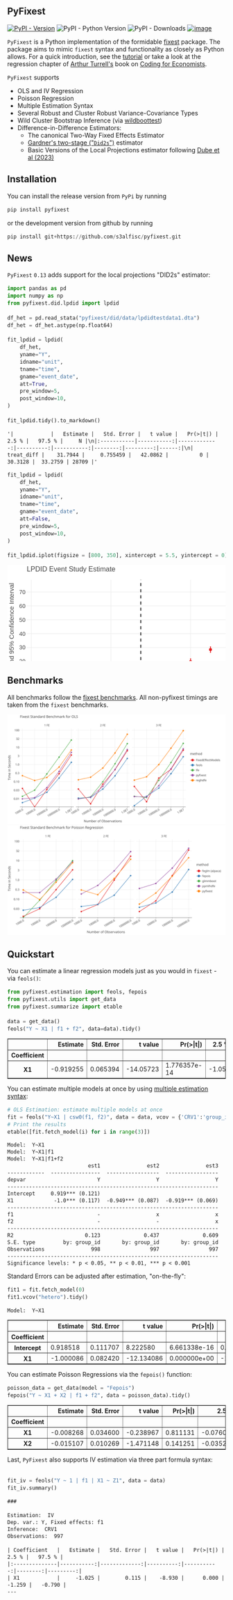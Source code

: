 ## PyFixest

[![PyPI - Version](https://img.shields.io/pypi/v/pyfixest.svg)](https://pypi.org/project/pyfixest/)
![PyPI - Python Version](https://img.shields.io/pypi/pyversions/pyfixest.svg)
![PyPI - Downloads](https://img.shields.io/pypi/dm/pyfixest)
[![image](https://codecov.io/gh/s3alfisc/pyfixest/branch/master/graph/badge.svg)](https://codecov.io/gh/s3alfisc/pyfixest)

`PyFixest` is a Python implementation of the formidable [fixest](https://github.com/lrberge/fixest) package. The package aims to mimic `fixest` syntax and functionality as closely as Python allows. For a quick introduction, see the [tutorial](https://s3alfisc.github.io/pyfixest/tutorial/) or take a look at the regression chapter of [Arthur Turrell's](https://github.com/aeturrell) book on [Coding for Economists](https://aeturrell.github.io/coding-for-economists/econmt-regression.html#imports).

`PyFixest` supports

- OLS and IV Regression
- Poisson Regression
- Multiple Estimation Syntax
- Several Robust and Cluster Robust Variance-Covariance Types
- Wild Cluster Bootstrap Inference (via [wildboottest](https://github.com/s3alfisc/wildboottest))
- Difference-in-Difference Estimators:
  - The canonical Two-Way Fixed Effects Estimator
  - [Gardner's two-stage ("`Did2s`")](https://jrgcmu.github.io/2sdd_current.pdf) estimator
  - Basic Versions of the Local Projections estimator following [Dube et al (2023)](https://www.nber.org/papers/w31184)

## Installation

You can install the release version from `PyPi` by running

```py
pip install pyfixest
```
or the development version from github by running
```py
pip install git+https://github.com/s3alfisc/pyfixest.git
```

## News

`PyFixest` `0.13` adds support for the local projections "DID2s" estimator:


```python
import pandas as pd
import numpy as np
from pyfixest.did.lpdid import lpdid

df_het = pd.read_stata("pyfixest/did/data/lpdidtestdata1.dta")
df_het = df_het.astype(np.float64)

fit_lpdid = lpdid(
    df_het,
    yname="Y",
    idname="unit",
    tname="time",
    gname="event_date",
    att=True,
    pre_window=5,
    post_window=10,
)

fit_lpdid.tidy().to_markdown()
```




    '|            |   Estimate |   Std. Error |   t value |   Pr(>|t|) |   2.5 % |   97.5 % |     N |\n|:-----------|-----------:|-------------:|----------:|-----------:|--------:|---------:|------:|\n| treat_diff |    31.7944 |     0.755459 |   42.0862 |          0 | 30.3128 |  33.2759 | 28709 |'




```python
fit_lpdid = lpdid(
    df_het,
    yname="Y",
    idname="unit",
    tname="time",
    gname="event_date",
    att=False,
    pre_window=5,
    post_window=10,
)

fit_lpdid.iplot(figsize = [800, 350], xintercept = 5.5, yintercept = 0).show()
```


<svg xmlns="http://www.w3.org/2000/svg" xmlns:xlink="http://www.w3.org/1999/xlink" class="plt-container" width="800.0" height="350.0">
  <style type="text/css">
  .plt-container {
   font-family: Lucida Grande, sans-serif;
   user-select: none;
   -webkit-user-select: none;
   -moz-user-select: none;
   -ms-user-select: none;
}
text {
   text-rendering: optimizeLegibility;
}
#p6pce8V .plot-title {
   fill: #474747;
   font-family: Lucida Grande, sans-serif;
   font-size: 16.0px;
   font-weight: normal;
   font-style: normal;   
}
#p6pce8V .plot-subtitle {
   fill: #474747;
   font-family: Lucida Grande, sans-serif;
   font-size: 15.0px;
   font-weight: normal;
   font-style: normal;   
}
#p6pce8V .plot-caption {
   fill: #474747;
   font-family: Lucida Grande, sans-serif;
   font-size: 13.0px;
   font-weight: normal;
   font-style: normal;   
}
#p6pce8V .legend-title {
   fill: #474747;
   font-family: Lucida Grande, sans-serif;
   font-size: 15.0px;
   font-weight: normal;
   font-style: normal;   
}
#p6pce8V .legend-item {
   fill: #474747;
   font-family: Lucida Grande, sans-serif;
   font-size: 13.0px;
   font-weight: normal;
   font-style: normal;   
}
#p6pce8V .axis-title-x {
   fill: #474747;
   font-family: Lucida Grande, sans-serif;
   font-size: 15.0px;
   font-weight: normal;
   font-style: normal;   
}
#p6pce8V .axis-text-x {
   fill: #474747;
   font-family: Lucida Grande, sans-serif;
   font-size: 13.0px;
   font-weight: normal;
   font-style: normal;   
}
#dhXPums .axis-tooltip-text-x {
   fill: #ffffff;
   font-family: Lucida Grande, sans-serif;
   font-size: 13.0px;
   font-weight: normal;
   font-style: normal;   
}
#p6pce8V .axis-title-y {
   fill: #474747;
   font-family: Lucida Grande, sans-serif;
   font-size: 15.0px;
   font-weight: normal;
   font-style: normal;   
}
#p6pce8V .axis-text-y {
   fill: #474747;
   font-family: Lucida Grande, sans-serif;
   font-size: 13.0px;
   font-weight: normal;
   font-style: normal;   
}
#dhXPums .axis-tooltip-text-y {
   fill: #ffffff;
   font-family: Lucida Grande, sans-serif;
   font-size: 13.0px;
   font-weight: normal;
   font-style: normal;   
}
#p6pce8V .facet-strip-text-x {
   fill: #474747;
   font-family: Lucida Grande, sans-serif;
   font-size: 13.0px;
   font-weight: normal;
   font-style: normal;   
}
#p6pce8V .facet-strip-text-y {
   fill: #474747;
   font-family: Lucida Grande, sans-serif;
   font-size: 13.0px;
   font-weight: normal;
   font-style: normal;   
}
#dhXPums .tooltip-text {
   fill: #474747;
   font-family: Lucida Grande, sans-serif;
   font-size: 13.0px;
   font-weight: normal;
   font-style: normal;   
}
#dhXPums .tooltip-title {
   fill: #474747;
   font-family: Lucida Grande, sans-serif;
   font-size: 13.0px;
   font-weight: bold;
   font-style: normal;   
}
#dhXPums .tooltip-label {
   fill: #474747;
   font-family: Lucida Grande, sans-serif;
   font-size: 13.0px;
   font-weight: bold;
   font-style: normal;   
}

  </style>
  <g id="p6pce8V">
    <path fill-rule="evenodd" fill="rgb(255,255,255)" fill-opacity="1.0" d="M0.0 0.0 L0.0 350.0 L800.0 350.0 L800.0 0.0 Z">
    </path>
    <g transform="translate(23.0 34.0 ) ">
      <g transform="translate(21.961210910936405 0.0 ) ">
        <line x1="10.338472671948296" y1="270.0" x2="10.338472671948296" y2="-2.842170943040401E-14" stroke="rgb(233,233,233)" stroke-opacity="1.0" stroke-width="1.0" fill="none">
        </line>
        <line x1="194.13354239547354" y1="270.0" x2="194.13354239547354" y2="-2.842170943040401E-14" stroke="rgb(233,233,233)" stroke-opacity="1.0" stroke-width="1.0" fill="none">
        </line>
        <line x1="377.9286121189988" y1="270.0" x2="377.9286121189988" y2="-2.842170943040401E-14" stroke="rgb(233,233,233)" stroke-opacity="1.0" stroke-width="1.0" fill="none">
        </line>
        <line x1="561.723681842524" y1="270.0" x2="561.723681842524" y2="-2.842170943040401E-14" stroke="rgb(233,233,233)" stroke-opacity="1.0" stroke-width="1.0" fill="none">
        </line>
      </g>
      <g transform="translate(21.961210910936405 270.0 ) ">
        <g transform="translate(10.338472671948296 0.0 ) ">
          <line stroke-width="1.0" stroke="rgb(71,71,71)" stroke-opacity="1.0" x2="0.0" y2="4.0">
          </line>
          <g transform="translate(0.0 13.5 ) ">
            <text class="axis-text-x" text-anchor="middle" dy="0.35em">
              <tspan>time_to_treatment::-5</tspan>
            </text>
          </g>
        </g>
        <g transform="translate(194.13354239547354 0.0 ) ">
          <line stroke-width="1.0" stroke="rgb(71,71,71)" stroke-opacity="1.0" x2="0.0" y2="4.0">
          </line>
          <g transform="translate(0.0 13.5 ) ">
            <text class="axis-text-x" text-anchor="middle" dy="0.35em">
              <tspan>time_to_treatment::0</tspan>
            </text>
          </g>
        </g>
        <g transform="translate(377.9286121189988 0.0 ) ">
          <line stroke-width="1.0" stroke="rgb(71,71,71)" stroke-opacity="1.0" x2="0.0" y2="4.0">
          </line>
          <g transform="translate(0.0 13.5 ) ">
            <text class="axis-text-x" text-anchor="middle" dy="0.35em">
              <tspan>time_to_treatment::4</tspan>
            </text>
          </g>
        </g>
        <g transform="translate(561.723681842524 0.0 ) ">
          <line stroke-width="1.0" stroke="rgb(71,71,71)" stroke-opacity="1.0" x2="0.0" y2="4.0">
          </line>
          <g transform="translate(0.0 13.5 ) ">
            <text class="axis-text-x" text-anchor="middle" dy="0.35em">
              <tspan>time_to_treatment::8</tspan>
            </text>
          </g>
        </g>
        <line x1="0.0" y1="0.0" x2="663.9596893762349" y2="0.0" stroke-width="1.0" stroke="rgb(71,71,71)" stroke-opacity="1.0">
        </line>
      </g>
      <g transform="translate(21.961210910936405 0.0 ) ">
        <line x1="0.0" y1="251.6564348931656" x2="663.959689376235" y2="251.6564348931656" stroke="rgb(233,233,233)" stroke-opacity="1.0" stroke-width="1.0" fill="none">
        </line>
        <line x1="0.0" y1="219.72823520517906" x2="663.959689376235" y2="219.72823520517906" stroke="rgb(233,233,233)" stroke-opacity="1.0" stroke-width="1.0" fill="none">
        </line>
        <line x1="0.0" y1="187.80003551719255" x2="663.959689376235" y2="187.80003551719255" stroke="rgb(233,233,233)" stroke-opacity="1.0" stroke-width="1.0" fill="none">
        </line>
        <line x1="0.0" y1="155.87183582920602" x2="663.959689376235" y2="155.87183582920602" stroke="rgb(233,233,233)" stroke-opacity="1.0" stroke-width="1.0" fill="none">
        </line>
        <line x1="0.0" y1="123.94363614121949" x2="663.959689376235" y2="123.94363614121949" stroke="rgb(233,233,233)" stroke-opacity="1.0" stroke-width="1.0" fill="none">
        </line>
        <line x1="0.0" y1="92.01543645323295" x2="663.959689376235" y2="92.01543645323295" stroke="rgb(233,233,233)" stroke-opacity="1.0" stroke-width="1.0" fill="none">
        </line>
        <line x1="0.0" y1="60.087236765246416" x2="663.959689376235" y2="60.087236765246416" stroke="rgb(233,233,233)" stroke-opacity="1.0" stroke-width="1.0" fill="none">
        </line>
        <line x1="0.0" y1="28.15903707725988" x2="663.959689376235" y2="28.15903707725988" stroke="rgb(233,233,233)" stroke-opacity="1.0" stroke-width="1.0" fill="none">
        </line>
      </g>
      <g transform="translate(21.961210910936405 0.0 ) ">
        <g transform="translate(0.0 251.6564348931656 ) ">
          <g transform="translate(-3.0 0.0 ) ">
            <text class="axis-text-y" text-anchor="end" dy="0.35em">
              <tspan>0</tspan>
            </text>
          </g>
        </g>
        <g transform="translate(0.0 219.72823520517906 ) ">
          <g transform="translate(-3.0 0.0 ) ">
            <text class="axis-text-y" text-anchor="end" dy="0.35em">
              <tspan>10</tspan>
            </text>
          </g>
        </g>
        <g transform="translate(0.0 187.80003551719255 ) ">
          <g transform="translate(-3.0 0.0 ) ">
            <text class="axis-text-y" text-anchor="end" dy="0.35em">
              <tspan>20</tspan>
            </text>
          </g>
        </g>
        <g transform="translate(0.0 155.87183582920602 ) ">
          <g transform="translate(-3.0 0.0 ) ">
            <text class="axis-text-y" text-anchor="end" dy="0.35em">
              <tspan>30</tspan>
            </text>
          </g>
        </g>
        <g transform="translate(0.0 123.94363614121949 ) ">
          <g transform="translate(-3.0 0.0 ) ">
            <text class="axis-text-y" text-anchor="end" dy="0.35em">
              <tspan>40</tspan>
            </text>
          </g>
        </g>
        <g transform="translate(0.0 92.01543645323295 ) ">
          <g transform="translate(-3.0 0.0 ) ">
            <text class="axis-text-y" text-anchor="end" dy="0.35em">
              <tspan>50</tspan>
            </text>
          </g>
        </g>
        <g transform="translate(0.0 60.087236765246416 ) ">
          <g transform="translate(-3.0 0.0 ) ">
            <text class="axis-text-y" text-anchor="end" dy="0.35em">
              <tspan>60</tspan>
            </text>
          </g>
        </g>
        <g transform="translate(0.0 28.15903707725988 ) ">
          <g transform="translate(-3.0 0.0 ) ">
            <text class="axis-text-y" text-anchor="end" dy="0.35em">
              <tspan>70</tspan>
            </text>
          </g>
        </g>
      </g>
      <g transform="translate(21.961210910936405 0.0 ) " clip-path="url(#c6E00iv)" clip-bounds-jfx="[rect (0.0, 0.0), (663.9596893762349, 270.0)]">
        <defs>
          <clipPath id="c6E00iv">
            <rect x="0.0" y="0.0" width="663.9596893762349" height="270.0">
            </rect>
          </clipPath>
        </defs>
        <g>
          <g >
            <circle fill="#e41a1c" stroke="#e41a1c" stroke-opacity="0.0" stroke-width="0.0" cx="10.338472671948296" cy="251.79234026368394" r="3.3000000000000003" />
            <circle fill="#e41a1c" stroke="#e41a1c" stroke-opacity="0.0" stroke-width="0.0" cx="56.28724010282961" cy="249.61196282366888" r="3.3000000000000003" />
            <circle fill="#e41a1c" stroke="#e41a1c" stroke-opacity="0.0" stroke-width="0.0" cx="102.23600753371092" cy="248.20872804667" r="3.3000000000000003" />
            <circle fill="#e41a1c" stroke="#e41a1c" stroke-opacity="0.0" stroke-width="0.0" cx="148.18477496459224" cy="246.9992282853341" r="3.3000000000000003" />
            <circle fill="#e41a1c" stroke="#e41a1c" stroke-opacity="0.0" stroke-width="0.0" cx="194.13354239547354" cy="240.03408032460527" r="3.3000000000000003" />
            <circle fill="#e41a1c" stroke="#e41a1c" stroke-opacity="0.0" stroke-width="0.0" cx="240.08230982635484" cy="228.94756789380224" r="3.3000000000000003" />
            <circle fill="#e41a1c" stroke="#e41a1c" stroke-opacity="0.0" stroke-width="0.0" cx="286.0310772572362" cy="220.52704442366309" r="3.3000000000000003" />
            <circle fill="#e41a1c" stroke="#e41a1c" stroke-opacity="0.0" stroke-width="0.0" cx="331.97984468811745" cy="204.7752536449295" r="3.3000000000000003" />
            <circle fill="#e41a1c" stroke="#e41a1c" stroke-opacity="0.0" stroke-width="0.0" cx="377.9286121189988" cy="188.18789020393928" r="3.3000000000000003" />
            <circle fill="#e41a1c" stroke="#e41a1c" stroke-opacity="0.0" stroke-width="0.0" cx="423.8773795498801" cy="160.65985526089753" r="3.3000000000000003" />
            <circle fill="#e41a1c" stroke="#e41a1c" stroke-opacity="0.0" stroke-width="0.0" cx="469.8261469807614" cy="140.81958999332778" r="3.3000000000000003" />
            <circle fill="#e41a1c" stroke="#e41a1c" stroke-opacity="0.0" stroke-width="0.0" cx="515.7749144116427" cy="114.76403484944399" r="3.3000000000000003" />
            <circle fill="#e41a1c" stroke="#e41a1c" stroke-opacity="0.0" stroke-width="0.0" cx="561.723681842524" cy="81.7598220993863" r="3.3000000000000003" />
            <circle fill="#e41a1c" stroke="#e41a1c" stroke-opacity="0.0" stroke-width="0.0" cx="607.6724492734054" cy="51.67676678612426" r="3.3000000000000003" />
            <circle fill="#e41a1c" stroke="#e41a1c" stroke-opacity="0.0" stroke-width="0.0" cx="653.6212167042866" cy="19.743294946584342" r="3.3000000000000003" />
          </g>
        </g>
      </g>
      <g transform="translate(21.961210910936405 0.0 ) " clip-path="url(#cKKK0cj)" clip-bounds-jfx="[rect (0.0, 0.0), (663.9596893762349, 270.0)]">
        <defs>
          <clipPath id="cKKK0cj">
            <rect x="0.0" y="0.0" width="663.9596893762349" height="270.0">
            </rect>
          </clipPath>
        </defs>
        <g>
          <line x1="9.189753486176263" y1="257.72727272727275" x2="11.487191857720328" y2="257.72727272727275" stroke="rgb(228,26,28)" stroke-opacity="1.0" fill="rgb(17,142,216)" fill-opacity="1.0" stroke-width="1.6500000000000001">
          </line>
          <line x1="9.189753486176263" y1="245.85740780009516" x2="11.487191857720328" y2="245.85740780009516" stroke="rgb(228,26,28)" stroke-opacity="1.0" fill="rgb(17,142,216)" fill-opacity="1.0" stroke-width="1.6500000000000001">
          </line>
          <line x1="10.338472671948296" y1="257.72727272727275" x2="10.338472671948296" y2="245.85740780009516" stroke="rgb(228,26,28)" stroke-opacity="1.0" fill="rgb(17,142,216)" fill-opacity="1.0" stroke-width="1.6500000000000001">
          </line>
        </g>
        <g>
          <line x1="55.138520917057576" y1="255.61287891070515" x2="57.43595928860164" y2="255.61287891070515" stroke="rgb(228,26,28)" stroke-opacity="1.0" fill="rgb(17,142,216)" fill-opacity="1.0" stroke-width="1.6500000000000001">
          </line>
          <line x1="55.138520917057576" y1="243.6110467366326" x2="57.43595928860164" y2="243.6110467366326" stroke="rgb(228,26,28)" stroke-opacity="1.0" fill="rgb(17,142,216)" fill-opacity="1.0" stroke-width="1.6500000000000001">
          </line>
          <line x1="56.28724010282961" y1="255.61287891070515" x2="56.28724010282961" y2="243.6110467366326" stroke="rgb(228,26,28)" stroke-opacity="1.0" fill="rgb(17,142,216)" fill-opacity="1.0" stroke-width="1.6500000000000001">
          </line>
        </g>
        <g>
          <line x1="101.0872883479389" y1="253.82072285542762" x2="103.38472671948294" y2="253.82072285542762" stroke="rgb(228,26,28)" stroke-opacity="1.0" fill="rgb(17,142,216)" fill-opacity="1.0" stroke-width="1.6500000000000001">
          </line>
          <line x1="101.0872883479389" y1="242.59673323791236" x2="103.38472671948294" y2="242.59673323791236" stroke="rgb(228,26,28)" stroke-opacity="1.0" fill="rgb(17,142,216)" fill-opacity="1.0" stroke-width="1.6500000000000001">
          </line>
          <line x1="102.23600753371092" y1="253.82072285542762" x2="102.23600753371092" y2="242.59673323791236" stroke="rgb(228,26,28)" stroke-opacity="1.0" fill="rgb(17,142,216)" fill-opacity="1.0" stroke-width="1.6500000000000001">
          </line>
        </g>
        <g>
          <line x1="147.0360557788202" y1="252.17144626327098" x2="149.33349415036426" y2="252.17144626327098" stroke="rgb(228,26,28)" stroke-opacity="1.0" fill="rgb(17,142,216)" fill-opacity="1.0" stroke-width="1.6500000000000001">
          </line>
          <line x1="147.0360557788202" y1="241.82701030739725" x2="149.33349415036426" y2="241.82701030739725" stroke="rgb(228,26,28)" stroke-opacity="1.0" fill="rgb(17,142,216)" fill-opacity="1.0" stroke-width="1.6500000000000001">
          </line>
          <line x1="148.18477496459224" y1="252.17144626327098" x2="148.18477496459224" y2="241.82701030739725" stroke="rgb(228,26,28)" stroke-opacity="1.0" fill="rgb(17,142,216)" fill-opacity="1.0" stroke-width="1.6500000000000001">
          </line>
        </g>
        <g>
          <line x1="192.98482320970152" y1="245.00888577232664" x2="195.2822615812456" y2="245.00888577232664" stroke="rgb(228,26,28)" stroke-opacity="1.0" fill="rgb(17,142,216)" fill-opacity="1.0" stroke-width="1.6500000000000001">
          </line>
          <line x1="192.98482320970152" y1="235.0592748768839" x2="195.2822615812456" y2="235.0592748768839" stroke="rgb(228,26,28)" stroke-opacity="1.0" fill="rgb(17,142,216)" fill-opacity="1.0" stroke-width="1.6500000000000001">
          </line>
          <line x1="194.13354239547354" y1="245.00888577232664" x2="194.13354239547354" y2="235.0592748768839" stroke="rgb(228,26,28)" stroke-opacity="1.0" fill="rgb(17,142,216)" fill-opacity="1.0" stroke-width="1.6500000000000001">
          </line>
        </g>
        <g>
          <line x1="238.9335906405828" y1="234.63858217456684" x2="241.23102901212687" y2="234.63858217456684" stroke="rgb(228,26,28)" stroke-opacity="1.0" fill="rgb(17,142,216)" fill-opacity="1.0" stroke-width="1.6500000000000001">
          </line>
          <line x1="238.9335906405828" y1="223.25655361303762" x2="241.23102901212687" y2="223.25655361303762" stroke="rgb(228,26,28)" stroke-opacity="1.0" fill="rgb(17,142,216)" fill-opacity="1.0" stroke-width="1.6500000000000001">
          </line>
          <line x1="240.08230982635484" y1="234.63858217456684" x2="240.08230982635484" y2="223.25655361303762" stroke="rgb(228,26,28)" stroke-opacity="1.0" fill="rgb(17,142,216)" fill-opacity="1.0" stroke-width="1.6500000000000001">
          </line>
        </g>
        <g>
          <line x1="284.8823580714641" y1="226.51868143118165" x2="287.1797964430082" y2="226.51868143118165" stroke="rgb(228,26,28)" stroke-opacity="1.0" fill="rgb(17,142,216)" fill-opacity="1.0" stroke-width="1.6500000000000001">
          </line>
          <line x1="284.8823580714641" y1="214.53540741614452" x2="287.1797964430082" y2="214.53540741614452" stroke="rgb(228,26,28)" stroke-opacity="1.0" fill="rgb(17,142,216)" fill-opacity="1.0" stroke-width="1.6500000000000001">
          </line>
          <line x1="286.0310772572362" y1="226.51868143118165" x2="286.0310772572362" y2="214.53540741614452" stroke="rgb(228,26,28)" stroke-opacity="1.0" fill="rgb(17,142,216)" fill-opacity="1.0" stroke-width="1.6500000000000001">
          </line>
        </g>
        <g>
          <line x1="330.8311255023454" y1="210.8454421237312" x2="333.1285638738895" y2="210.8454421237312" stroke="rgb(228,26,28)" stroke-opacity="1.0" fill="rgb(17,142,216)" fill-opacity="1.0" stroke-width="1.6500000000000001">
          </line>
          <line x1="330.8311255023454" y1="198.7050651661278" x2="333.1285638738895" y2="198.7050651661278" stroke="rgb(228,26,28)" stroke-opacity="1.0" fill="rgb(17,142,216)" fill-opacity="1.0" stroke-width="1.6500000000000001">
          </line>
          <line x1="331.97984468811745" y1="210.8454421237312" x2="331.97984468811745" y2="198.7050651661278" stroke="rgb(228,26,28)" stroke-opacity="1.0" fill="rgb(17,142,216)" fill-opacity="1.0" stroke-width="1.6500000000000001">
          </line>
        </g>
        <g>
          <line x1="376.77989293322673" y1="194.52812225884816" x2="379.07733130477084" y2="194.52812225884816" stroke="rgb(228,26,28)" stroke-opacity="1.0" fill="rgb(17,142,216)" fill-opacity="1.0" stroke-width="1.6500000000000001">
          </line>
          <line x1="376.77989293322673" y1="181.8476581490304" x2="379.07733130477084" y2="181.8476581490304" stroke="rgb(228,26,28)" stroke-opacity="1.0" fill="rgb(17,142,216)" fill-opacity="1.0" stroke-width="1.6500000000000001">
          </line>
          <line x1="377.9286121189988" y1="194.52812225884816" x2="377.9286121189988" y2="181.8476581490304" stroke="rgb(228,26,28)" stroke-opacity="1.0" fill="rgb(17,142,216)" fill-opacity="1.0" stroke-width="1.6500000000000001">
          </line>
        </g>
        <g>
          <line x1="422.72866036410807" y1="167.00762961867963" x2="425.02609873565217" y2="167.00762961867963" stroke="rgb(228,26,28)" stroke-opacity="1.0" fill="rgb(17,142,216)" fill-opacity="1.0" stroke-width="1.6500000000000001">
          </line>
          <line x1="422.72866036410807" y1="154.3120809031154" x2="425.02609873565217" y2="154.3120809031154" stroke="rgb(228,26,28)" stroke-opacity="1.0" fill="rgb(17,142,216)" fill-opacity="1.0" stroke-width="1.6500000000000001">
          </line>
          <line x1="423.8773795498801" y1="167.00762961867963" x2="423.8773795498801" y2="154.3120809031154" stroke="rgb(228,26,28)" stroke-opacity="1.0" fill="rgb(17,142,216)" fill-opacity="1.0" stroke-width="1.6500000000000001">
          </line>
        </g>
        <g>
          <line x1="468.67742779498934" y1="147.21107557620186" x2="470.97486616653345" y2="147.21107557620186" stroke="rgb(228,26,28)" stroke-opacity="1.0" fill="rgb(17,142,216)" fill-opacity="1.0" stroke-width="1.6500000000000001">
          </line>
          <line x1="468.67742779498934" y1="134.42810441045373" x2="470.97486616653345" y2="134.42810441045373" stroke="rgb(228,26,28)" stroke-opacity="1.0" fill="rgb(17,142,216)" fill-opacity="1.0" stroke-width="1.6500000000000001">
          </line>
          <line x1="469.8261469807614" y1="147.21107557620186" x2="469.8261469807614" y2="134.42810441045373" stroke="rgb(228,26,28)" stroke-opacity="1.0" fill="rgb(17,142,216)" fill-opacity="1.0" stroke-width="1.6500000000000001">
          </line>
        </g>
        <g>
          <line x1="514.6261952258707" y1="121.23720419005184" x2="516.9236335974148" y2="121.23720419005184" stroke="rgb(228,26,28)" stroke-opacity="1.0" fill="rgb(17,142,216)" fill-opacity="1.0" stroke-width="1.6500000000000001">
          </line>
          <line x1="514.6261952258707" y1="108.2908655088361" x2="516.9236335974148" y2="108.2908655088361" stroke="rgb(228,26,28)" stroke-opacity="1.0" fill="rgb(17,142,216)" fill-opacity="1.0" stroke-width="1.6500000000000001">
          </line>
          <line x1="515.7749144116427" y1="121.23720419005184" x2="515.7749144116427" y2="108.2908655088361" stroke="rgb(228,26,28)" stroke-opacity="1.0" fill="rgb(17,142,216)" fill-opacity="1.0" stroke-width="1.6500000000000001">
          </line>
        </g>
        <g>
          <line x1="560.574962656752" y1="88.60733604072257" x2="562.872401028296" y2="88.60733604072257" stroke="rgb(228,26,28)" stroke-opacity="1.0" fill="rgb(17,142,216)" fill-opacity="1.0" stroke-width="1.6500000000000001">
          </line>
          <line x1="560.574962656752" y1="74.91230815805002" x2="562.872401028296" y2="74.91230815805002" stroke="rgb(228,26,28)" stroke-opacity="1.0" fill="rgb(17,142,216)" fill-opacity="1.0" stroke-width="1.6500000000000001">
          </line>
          <line x1="561.723681842524" y1="88.60733604072257" x2="561.723681842524" y2="74.91230815805002" stroke="rgb(228,26,28)" stroke-opacity="1.0" fill="rgb(17,142,216)" fill-opacity="1.0" stroke-width="1.6500000000000001">
          </line>
        </g>
        <g>
          <line x1="606.5237300876333" y1="58.61079852037133" x2="608.8211684591774" y2="58.61079852037133" stroke="rgb(228,26,28)" stroke-opacity="1.0" fill="rgb(17,142,216)" fill-opacity="1.0" stroke-width="1.6500000000000001">
          </line>
          <line x1="606.5237300876333" y1="44.74273505187716" x2="608.8211684591774" y2="44.74273505187716" stroke="rgb(228,26,28)" stroke-opacity="1.0" fill="rgb(17,142,216)" fill-opacity="1.0" stroke-width="1.6500000000000001">
          </line>
          <line x1="607.6724492734054" y1="58.61079852037133" x2="607.6724492734054" y2="44.74273505187716" stroke="rgb(228,26,28)" stroke-opacity="1.0" fill="rgb(17,142,216)" fill-opacity="1.0" stroke-width="1.6500000000000001">
          </line>
        </g>
        <g>
          <line x1="652.4724975185145" y1="27.21386262044146" x2="654.7699358900586" y2="27.21386262044146" stroke="rgb(228,26,28)" stroke-opacity="1.0" fill="rgb(17,142,216)" fill-opacity="1.0" stroke-width="1.6500000000000001">
          </line>
          <line x1="652.4724975185145" y1="12.272727272727224" x2="654.7699358900586" y2="12.272727272727224" stroke="rgb(228,26,28)" stroke-opacity="1.0" fill="rgb(17,142,216)" fill-opacity="1.0" stroke-width="1.6500000000000001">
          </line>
          <line x1="653.6212167042866" y1="27.21386262044146" x2="653.6212167042866" y2="12.272727272727224" stroke="rgb(228,26,28)" stroke-opacity="1.0" fill="rgb(17,142,216)" fill-opacity="1.0" stroke-width="1.6500000000000001">
          </line>
        </g>
      </g>
      <g transform="translate(21.961210910936405 0.0 ) " clip-path="url(#cgGvfJ1)" clip-bounds-jfx="[rect (0.0, 0.0), (663.9596893762349, 270.0)]">
        <defs>
          <clipPath id="cgGvfJ1">
            <rect x="0.0" y="0.0" width="663.9596893762349" height="270.0">
            </rect>
          </clipPath>
        </defs>
        <line x1="0.0" y1="251.6564348931656" x2="663.959689376235" y2="251.6564348931656" stroke="rgb(0,0,0)" stroke-opacity="1.0" fill="rgb(17,142,216)" fill-opacity="1.0" stroke-width="1.6500000000000001" stroke-dasharray="7.095000000000001,7.095000000000001">
        </line>
      </g>
      <g transform="translate(21.961210910936405 0.0 ) " clip-path="url(#cWUc5R5)" clip-bounds-jfx="[rect (0.0, 0.0), (663.9596893762349, 270.0)]">
        <defs>
          <clipPath id="cWUc5R5">
            <rect x="0.0" y="0.0" width="663.9596893762349" height="270.0">
            </rect>
          </clipPath>
        </defs>
        <line x1="263.05669354179554" y1="270.0" x2="263.05669354179554" y2="-2.842170943040401E-14" stroke="rgb(0,0,0)" stroke-opacity="1.0" fill="rgb(17,142,216)" fill-opacity="1.0" stroke-width="1.6500000000000001" stroke-dasharray="7.095000000000001,7.095000000000001">
        </line>
      </g>
    </g>
    <g transform="translate(44.9612109109364 15.2 ) ">
      <text class="plot-title" y="0.0">
        <tspan>LPDID Event Study Estimate</tspan>
      </text>
    </g>
    <g transform="translate(14.5 169.0 ) rotate(-90.0 ) ">
      <text class="axis-title-y" y="0.0" text-anchor="middle">
        <tspan>Estimate and 95% Confidence Interval</tspan>
      </text>
    </g>
    <g transform="translate(376.94105559905387 341.5 ) ">
      <text class="axis-title-x" y="0.0" text-anchor="middle">
        <tspan>Coefficient</tspan>
      </text>
    </g>
    <g transform="translate(718.9209002871713 136.25 ) ">
      <rect x="5.0" y="5.0" height="55.5" width="71.07909971282872" stroke="rgb(71,71,71)" stroke-opacity="1.0" stroke-width="0.0" fill="rgb(255,255,255)" fill-opacity="1.0">
      </rect>
      <g transform="translate(10.0 10.0 ) ">
        <g transform="translate(0.0 10.5 ) ">
          <text class="legend-title" y="0.0">
            <tspan>Model</tspan>
          </text>
        </g>
        <g transform="translate(0.0 22.5 ) ">
          <g transform="">
            <g>
              <rect x="0.0" y="0.0" height="23.0" width="23.0" stroke-width="0.0" fill="rgb(255,255,255)" fill-opacity="1.0">
              </rect>
              <g transform="translate(1.0 1.0 ) ">
                <g>
                  <g >
                    <circle fill="#e41a1c" stroke="#e41a1c" stroke-opacity="0.0" stroke-width="0.0" cx="10.5" cy="10.5" r="5.5" />
                  </g>
                </g>
                <g>
                  <line x1="6.146249999999999" y1="0.8250000000000001" x2="14.853750000000002" y2="0.8250000000000001" stroke="rgb(228,26,28)" stroke-opacity="1.0" fill="rgb(255,255,255)" fill-opacity="1.0" stroke-width="1.6500000000000001">
                  </line>
                  <line x1="6.146249999999999" y1="20.175" x2="14.853750000000002" y2="20.175" stroke="rgb(228,26,28)" stroke-opacity="1.0" fill="rgb(255,255,255)" fill-opacity="1.0" stroke-width="1.6500000000000001">
                  </line>
                  <line x1="10.5" y1="0.8250000000000001" x2="10.5" y2="20.175" stroke="rgb(228,26,28)" stroke-opacity="1.0" fill="rgb(255,255,255)" fill-opacity="1.0" stroke-width="1.6500000000000001">
                  </line>
                </g>
              </g>
              <rect x="0.0" y="0.0" height="23.0" width="23.0" stroke="rgb(255,255,255)" stroke-opacity="1.0" stroke-width="1.0" fill-opacity="0.0">
              </rect>
            </g>
            <g transform="translate(26.9903027277341 16.05 ) ">
              <text class="legend-item" y="0.0">
                <tspan>lpdid</tspan>
              </text>
            </g>
          </g>
        </g>
      </g>
    </g>
    <path fill="rgb(0,0,0)" fill-opacity="0.0" stroke="rgb(71,71,71)" stroke-opacity="1.0" stroke-width="0.0" d="M0.0 0.0 L0.0 350.0 L800.0 350.0 L800.0 0.0 Z">
    </path>
  </g>
  <g id="dhXPums">
  </g>
</svg>


## Benchmarks

All benchmarks follow the [fixest benchmarks](https://github.com/lrberge/fixest/tree/master/_BENCHMARK). All non-pyfixest timings are taken from the `fixest` benchmarks.

![](./benchmarks/lets-plot-images/benchmarks_ols.svg)
![](./benchmarks/lets-plot-images/benchmarks_poisson.svg)

## Quickstart

You can estimate a linear regression models just as you would in `fixest` - via `feols()`:


```python
from pyfixest.estimation import feols, fepois
from pyfixest.utils import get_data
from pyfixest.summarize import etable

data = get_data()
feols("Y ~ X1 | f1 + f2", data=data).tidy()
```




<div>
<style scoped>
    .dataframe tbody tr th:only-of-type {
        vertical-align: middle;
    }

    .dataframe tbody tr th {
        vertical-align: top;
    }

    .dataframe thead th {
        text-align: right;
    }
</style>
<table border="1" class="dataframe">
  <thead>
    <tr style="text-align: right;">
      <th></th>
      <th>Estimate</th>
      <th>Std. Error</th>
      <th>t value</th>
      <th>Pr(&gt;|t|)</th>
      <th>2.5 %</th>
      <th>97.5 %</th>
    </tr>
    <tr>
      <th>Coefficient</th>
      <th></th>
      <th></th>
      <th></th>
      <th></th>
      <th></th>
      <th></th>
    </tr>
  </thead>
  <tbody>
    <tr>
      <th>X1</th>
      <td>-0.919255</td>
      <td>0.065394</td>
      <td>-14.05723</td>
      <td>1.776357e-14</td>
      <td>-1.053</td>
      <td>-0.78551</td>
    </tr>
  </tbody>
</table>
</div>



You can estimate multiple models at once by using [multiple estimation syntax](https://aeturrell.github.io/coding-for-economists/econmt-regression.html#multiple-regression-models):


```python
# OLS Estimation: estimate multiple models at once
fit = feols("Y~X1 | csw0(f1, f2)", data = data, vcov = {'CRV1':'group_id'})
# Print the results
etable([fit.fetch_model(i) for i in range(3)])
```

    Model:  Y~X1
    Model:  Y~X1|f1
    Model:  Y~X1|f1+f2
                              est1               est2               est3
    ------------  ----------------  -----------------  -----------------
    depvar                       Y                  Y                  Y
    --------------------------------------------------------------------
    Intercept     0.919*** (0.121)
    X1             -1.0*** (0.117)  -0.949*** (0.087)  -0.919*** (0.069)
    --------------------------------------------------------------------
    f1                           -                  x                  x
    f2                           -                  -                  x
    --------------------------------------------------------------------
    R2                       0.123              0.437              0.609
    S.E. type         by: group_id       by: group_id       by: group_id
    Observations               998                997                997
    --------------------------------------------------------------------
    Significance levels: * p < 0.05, ** p < 0.01, *** p < 0.001
    

Standard Errors can be adjusted after estimation, "on-the-fly":


```python
fit1 = fit.fetch_model(0)
fit1.vcov("hetero").tidy()
```

    Model:  Y~X1
    




<div>
<style scoped>
    .dataframe tbody tr th:only-of-type {
        vertical-align: middle;
    }

    .dataframe tbody tr th {
        vertical-align: top;
    }

    .dataframe thead th {
        text-align: right;
    }
</style>
<table border="1" class="dataframe">
  <thead>
    <tr style="text-align: right;">
      <th></th>
      <th>Estimate</th>
      <th>Std. Error</th>
      <th>t value</th>
      <th>Pr(&gt;|t|)</th>
      <th>2.5 %</th>
      <th>97.5 %</th>
    </tr>
    <tr>
      <th>Coefficient</th>
      <th></th>
      <th></th>
      <th></th>
      <th></th>
      <th></th>
      <th></th>
    </tr>
  </thead>
  <tbody>
    <tr>
      <th>Intercept</th>
      <td>0.918518</td>
      <td>0.111707</td>
      <td>8.222580</td>
      <td>6.661338e-16</td>
      <td>0.699310</td>
      <td>1.137725</td>
    </tr>
    <tr>
      <th>X1</th>
      <td>-1.000086</td>
      <td>0.082420</td>
      <td>-12.134086</td>
      <td>0.000000e+00</td>
      <td>-1.161822</td>
      <td>-0.838350</td>
    </tr>
  </tbody>
</table>
</div>



You can estimate Poisson Regressions via the `fepois()` function:


```python
poisson_data = get_data(model = "Fepois")
fepois("Y ~ X1 + X2 | f1 + f2", data = poisson_data).tidy()
```




<div>
<style scoped>
    .dataframe tbody tr th:only-of-type {
        vertical-align: middle;
    }

    .dataframe tbody tr th {
        vertical-align: top;
    }

    .dataframe thead th {
        text-align: right;
    }
</style>
<table border="1" class="dataframe">
  <thead>
    <tr style="text-align: right;">
      <th></th>
      <th>Estimate</th>
      <th>Std. Error</th>
      <th>t value</th>
      <th>Pr(&gt;|t|)</th>
      <th>2.5 %</th>
      <th>97.5 %</th>
    </tr>
    <tr>
      <th>Coefficient</th>
      <th></th>
      <th></th>
      <th></th>
      <th></th>
      <th></th>
      <th></th>
    </tr>
  </thead>
  <tbody>
    <tr>
      <th>X1</th>
      <td>-0.008268</td>
      <td>0.034600</td>
      <td>-0.238967</td>
      <td>0.811131</td>
      <td>-0.076083</td>
      <td>0.059547</td>
    </tr>
    <tr>
      <th>X2</th>
      <td>-0.015107</td>
      <td>0.010269</td>
      <td>-1.471148</td>
      <td>0.141251</td>
      <td>-0.035234</td>
      <td>0.005020</td>
    </tr>
  </tbody>
</table>
</div>



Last, `PyFixest` also supports IV estimation via three part formula syntax:


```python

fit_iv = feols("Y ~ 1 | f1 | X1 ~ Z1", data = data)
fit_iv.summary()
```

    ###
    
    Estimation:  IV
    Dep. var.: Y, Fixed effects: f1
    Inference:  CRV1
    Observations:  997
    
    | Coefficient   |   Estimate |   Std. Error |   t value |   Pr(>|t|) |   2.5 % |   97.5 % |
    |:--------------|-----------:|-------------:|----------:|-----------:|--------:|---------:|
    | X1            |     -1.025 |        0.115 |    -8.930 |      0.000 |  -1.259 |   -0.790 |
    ---
    
